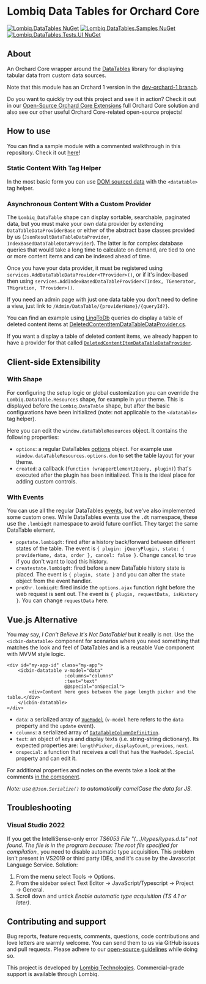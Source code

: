 # Lombiq Data Tables for Orchard Core

[![Lombiq.DataTables NuGet](https://img.shields.io/nuget/v/Lombiq.DataTables?label=Lombiq.DataTables)](https://www.nuget.org/packages/Lombiq.DataTables/) [![Lombiq.DataTables.Samples NuGet](https://img.shields.io/nuget/v/Lombiq.DataTables?label=Lombiq.DataTables.Samples)](https://www.nuget.org/packages/Lombiq.DataTables.Samples/) [![Lombiq.DataTables.Tests.UI NuGet](https://img.shields.io/nuget/v/Lombiq.DataTables?label=Lombiq.DataTables.Tests.UI)](https://www.nuget.org/packages/Lombiq.DataTables.Tests.UI/)

## About

An Orchard Core wrapper around the [DataTables](https://datatables.net/) library for displaying tabular data from custom data sources.

Note that this module has an Orchard 1 version in the [dev-orchard-1 branch](https://github.com/Lombiq/Orchard-Data-Tables/tree/dev-orchard-1).

Do you want to quickly try out this project and see it in action? Check it out in our [Open-Source Orchard Core Extensions](https://github.com/Lombiq/Open-Source-Orchard-Core-Extensions) full Orchard Core solution and also see our other useful Orchard Core-related open-source projects!

## How to use

You can find a sample module with a commented walkthrough in this repository. Check it out [here](Lombiq.DataTables.Samples/Readme.md)!

### Static Content With Tag Helper

In the most basic form you can use [DOM sourced data](https://datatables.net/examples/data_sources/dom.html) with the `<datatable>` tag helper.

### Asynchronous Content With a Custom Provider

The `Lombiq_DataTable` shape can display sortable, searchable, paginated data, but you must make your own data provider by extending `DataTableDataProviderBase` or either of the abstract base classes provided by us (`JsonResultDataTableDataProvider`, `IndexBasedDataTableDataProvider`). The latter is for complex database queries that would take a long time to calculate on demand, are tied to one or more content items and can be indexed ahead of time.

Once you have your data provider, it must be registered using `services.AddDataTableDataProvider<TProvider>()`, or if it's index-based then using `services.AddIndexBasedDataTableProvider<TIndex, TGenerator, TMigration, TProvider>()`.

If you need an admin page with just one data table you don't need to define a view, just link to `/Admin/DataTable/{providerName}/{queryId?}`.

You can find an example using [LinqToDb](https://github.com/Lombiq/Helpful-Libraries/blob/dev/Lombiq.HelpfulLibraries.LinqToDb/Readme.md) queries do display a table of deleted content items at [DeletedContentItemDataTableDataProvider.cs](Lombiq.DataTables/Services/DeletedContentItemDataTableDataProvider.cs).

If you want a display a table of deleted content items, we already happen to have a provider for that called [`DeletedContentItemDataTableDataProvider`](Lombiq.DataTables/Services/DeletedContentItemDataTableDataProvider.cs).

## Client-side Extensibility

### With Shape

For configuring the setup logic or global customization you can override the `Lombiq.DataTable.Resources` shape, for example in your theme. This is displayed before the `Lombiq.DataTable` shape, but after the basic configurations have been initialized (note: not applicable to the `<datatable>` tag helper).

Here you can edit the `window.dataTableResources` object. It contains the following properties:

- `options`: a regular DataTables [options](https://datatables.net/manual/options) object. For example use `window.dataTableResources.options.dom` to set the table layout for your theme.
- `created`: a callback (`function (wrapperElementJQuery, plugin)`) that's executed after the plugin has been initialized. This is the ideal place for adding custom controls.

### With Events

You can use all the regular DataTables [events](https://datatables.net/manual/events), but we've also implemented some custom ones. While DataTables events use the `.dt` namespace, these use the `.lombiqdt` namespace to avoid future conflict. They target the same DataTable element.

- `popstate.lombiqdt`: fired after a history back/forward between different states of the table. The event is `{ plugin: jQueryPlugin, state: { providerName, data, order }, cancel: false }`. Change `cancel` to `true` if you don't want to load this history.
- `createstate.lombiqdt`: fired before a new DataTable history state is placed. The event is `{ plugin, state }` and you can alter the `state` object from the event handler.
- `preXhr.lombiqdt`: fired inside the `options.ajax` function right before the web request is sent out. The event is `{ plugin, requestData, isHistory }`. You can change `requestData` here.

## Vue.js Alternative

You may say, _I Can't Believe It's Not DataTable!_ but it really is not. Use the `<icbin-datatable>` component for scenarios where you need something that matches the look and feel of DataTables and is a reusable Vue component with MVVM style logic.

```vue
<div id="my-app-id" class="my-app">
    <icbin-datatable v-model="data"
                     :columns="columns"
                     :text="text"
                     @@special="onSpecial">
        <div>Content here goes between the page length picker and the table.</div>
    </icbin-datatable>
</div>
```

- `data`: a serialized array of [`VueModel`](Lombiq.DataTables/Models/VueModel.cs) (`v-model` here refers to the `data` property and the `update` event).
- `columns`: a serialized array of [`DataTableColumnDefinition`](Lombiq.DataTables/Models/DataTableColumnDefinition.cs).
- `text`: an object of keys and display texts (i.e. string-string dictionary). Its expected properties are: `lengthPicker`, `displayCount`, `previous`, `next`.
- `onspecial`: a function that receives a cell that has the `VueModel.Special` property and can edit it.

For additional properties and notes on the events take a look at the comments [in the component](Lombiq.DataTables/Assets/Scripts/icbin-datatable.js).

_Note: use `@Json.Serialize()` to automatically camelCase the data for JS._

## Troubleshooting

### Visual Studio 2022

If you get the IntelliSense-only error _TS6053 File "(...)/types/types.d.ts" not found. The file is in the program because: The root file specified for compilation__ you need to disable automatic type acquisition. This problem isn't present in VS2019 or third party IDEs, and it's cause by the Javascript Language Service. Solution:

1. From the menu select Tools → Options.
2. From the sidebar select Text Editor → JavaScript/Typescript → Project → General.
3. Scroll down and untick _Enable automatic type acquisition (TS 4.1 or later)_.

## Contributing and support

Bug reports, feature requests, comments, questions, code contributions and love letters are warmly welcome. You can send them to us via GitHub issues and pull requests. Please adhere to our [open-source guidelines](https://lombiq.com/open-source-guidelines) while doing so.

This project is developed by [Lombiq Technologies](https://lombiq.com/). Commercial-grade support is available through Lombiq.
